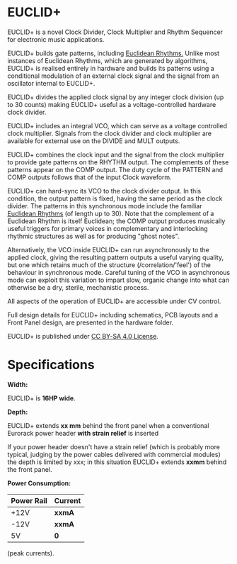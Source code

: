 # EUCLID+
EUCLID+ is a novel Clock Divider, Clock Multiplier and Rhythm Sequencer for electronic music applications. 

EUCLID+ builds gate patterns, including [Euclidean Rhythms.](https://en.wikipedia.org/wiki/Euclidean_rhythm) Unlike most instances of Euclidean Rhythms, which are generated by algorithms, EUCLID+ is realised entirely in hardware and builds its patterns using a conditional modulation of an external clock signal and the signal from an oscillator internal to EUCLID+.

EUCLID+ divides the applied clock signal by any integer clock division (up to 30 counts) making EUCLID+ useful as a voltage-controlled hardware clock divider.

EUCLID+ includes an integral VCO, which can serve as a voltage controlled clock multiplier. Signals from the clock divider and clock multiplier are available for external use on the DIVIDE and MULT outputs. 

EUCLID+ combines the clock input and the signal from the clock multiplier to provide gate patterns on the RHYTHM output. The complements of these patterns appear on the COMP output. The duty cycle of the PATTERN and COMP outputs follows that of the input Clock waveform.

EUCLID+ can hard-sync its VCO to the clock divider output. In this condition, the output pattern is fixed, having the same period as the clock divider. The patterns in this synchronous mode include the familiar [Euclidean Rhythms](https://en.wikipedia.org/wiki/Euclidean_rhythm) (of length up to 30). Note that the complement of a Euclidean Rhythm is itself Euclidean; the COMP output produces musically useful triggers for primary voices in complementary and interlocking rhythmic structures as well as for producing "ghost notes".

Alternatively, the VCO inside EUCLID+ can run asynchronously to the applied clock, giving the resulting pattern outputs a useful varying quality, but one which retains much of the structure (/correlation/'feel') of the behaviour in synchronous mode. Careful tuning of the VCO in asynchronous mode can exploit this variation to impart slow, organic change into what can otherwise be a dry, sterile, mechanistic process.

All aspects of the operation of EUCLID+ are accessible under CV control.

Full design details for EUCLID+ including schematics, PCB layouts and a Front Panel design, are presented in the hardware folder.  

EUCLID+ is published under [CC BY-SA 4.0 License](https://github.com/m0xpd/EUCLIDplus/blob/main/LICENSE.txt).

# Specifications

**Width:** 

EUCLID+ is **16HP wide**.

**Depth:**

EUCLID+ extends **xx mm** behind the front panel when a conventional Eurorack power header **with strain relief** is inserted 

If your power header doesn't have a strain relief (which is probably more typical, judging by the power cables delivered with commercial modules) the depth is limited by xxx; in this situation EUCLID+ extends **xxmm** behind the front panel.

**Power Consumption:**

| Power Rail | Current |
|---|---|
| +12V | **xxmA** |
| -12V | **xxmA** |
| 5V | **0** |

(peak currents).
